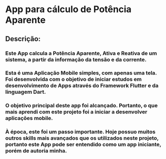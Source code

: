 # App para cálculo de Potência Aparente 

## Descrição: 


### Este App calcula a Potência Aparente, Ativa e Reativa de um sistema, a partir da informação da tensão e da corrente. 

### Esta é uma Aplicação Mobile simples, com apenas uma tela. Foi desenvolvida com o objetivo de iniciar estudos em desenvolvimento de Apps através do Framework Flutter e da linguagem Dart. 

### O objetivo principal deste app foi alcançado. Portanto, o que mais aprendi com este projeto foi a iniciar a desenvolver aplicações mobile. 

### À época, este foi um passo importante. Hoje possuo muitos outros skills mais avançados que os utilizados neste projeto, portanto este App pode ser entendido como um app iniciante, porém de autoria minha. 



